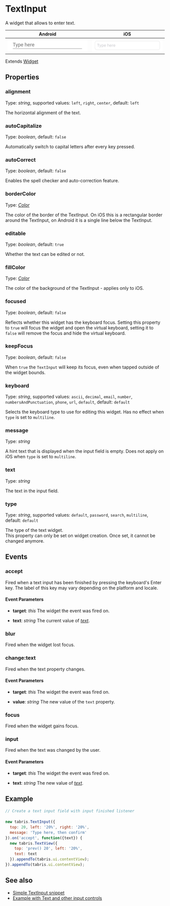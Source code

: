 ---
---
# TextInput

A widget that allows to enter text.

Android | iOS
--- | ---
![TextInput on Android](img/android/TextInput.png) | ![TextInput on iOS](img/ios/TextInput.png)

Extends [Widget](Widget.md)

## Properties

### alignment

Type: *string*, supported values: `left`, `right`, `center`, default: `left`

The horizontal alignment of the text.

### autoCapitalize

Type: *boolean*, default: `false`

Automatically switch to capital letters after every key pressed.

### autoCorrect

Type: *boolean*, default: `false`

Enables the spell checker and auto-correction feature.

### borderColor

Type: *[Color](../types.md#color)*

The color of the border of the TextInput. On iOS this is a rectangular border around the TextInput, on Android it is a single line below the TextInput.

### editable

Type: *boolean*, default: `true`

Whether the text can be edited or not.

### fillColor

Type: *[Color](../types.md#color)*

The color of the background of the TextInput - applies only to iOS.

### focused

Type: *boolean*, default: `false`

Reflects whether this widget has the keyboard focus. Setting this property to `true` will focus the widget and open the virtual keyboard, setting it to `false` will remove the focus and hide the virtual keyboard.

### keepFocus

Type: *boolean*, default: `false`

When `true` the `TextInput` will keep its focus, even when tapped outside of the widget bounds.

### keyboard

Type: *string*, supported values: `ascii`, `decimal`, `email`, `number`, `numbersAndPunctuation`, `phone`, `url`, `default`, default: `default`

Selects the keyboard type to use for editing this widget. Has no effect when `type` is set to `multiline`.

### message

Type: *string*

A hint text that is displayed when the input field is empty. Does not apply on iOS when `type` is set to `multiline`.

### text

Type: *string*

The text in the input field.

### type

Type: *string*, supported values: `default`, `password`, `search`, `multiline`, default: `default`

The type of the text widget.<br/>This property can only be set on widget creation. Once set, it cannot be changed anymore.


## Events

### accept

Fired when a text input has been finished by pressing the keyboard's Enter key. The label of this key may vary depending on the platform and locale.

#### Event Parameters 

- **target**: *this*
    The widget the event was fired on.

- **text**: *string*
    The current value of *[text](#text)*.




### blur

Fired when the widget lost focus.


### change:text

Fired when the text property changes.

#### Event Parameters 

- **target**: *this*
    The widget the event was fired on.

- **value**: *string*
    The new value of the `text` property.




### focus

Fired when the widget gains focus.


### input

Fired when the text was changed by the user.

#### Event Parameters 

- **target**: *this*
    The widget the event was fired on.

- **text**: *string*
    The new value of *[text](#text)*.





## Example

```js
// Create a text input field with input finished listener

new tabris.TextInput({
  top: 20, left: '20%', right: '20%',
  message: 'Type here, then confirm'
}).on('accept', function({text}) {
  new tabris.TextView({
    top: 'prev() 20', left: '20%',
    text: text
  }).appendTo(tabris.ui.contentView);
}).appendTo(tabris.ui.contentView);
```
## See also

- [Simple TextInput snippet](https://github.com/eclipsesource/tabris-js/tree/v2.0.0-beta2/snippets/textinput.js)
- [Example with Text and other input controls](https://github.com/eclipsesource/tabris-js/tree/v2.0.0-beta2/examples/input/input.js)

